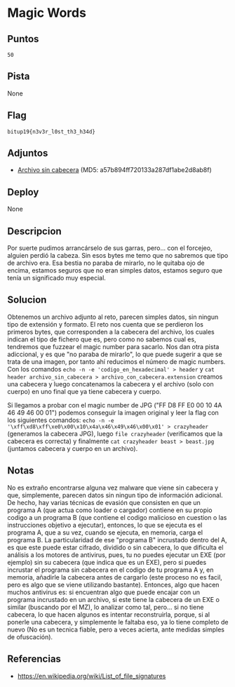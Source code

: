 # Magic Words

## Puntos
`50`

## Pista
None

## Flag
`bitup19{n3v3r_l0st_th3_h34d}`

## Adjuntos
* [Archivo sin cabecera](files/beast) (MD5: a57b894ff720133a287df1abe2d8ab8f)

## Deploy
None

## Descripcion
Por suerte pudimos arrancárselo de sus garras, pero... con el forcejeo, alguien perdió la cabeza. Sin esos bytes me temo que no sabremos que tipo de archivo era. Esa bestia no paraba de mirarlo, no le quitaba ojo de encima, estamos seguros que no eran simples datos, estamos seguro que tenía un significado muy especial.

## Solucion
Obtenemos un archivo adjunto al reto, parecen simples datos, sin ningun tipo de extensión y formato. El reto nos cuenta que se perdieron los primeros bytes, que corresponden a la cabecera del archivo, los cuales indican el tipo de fichero que es, pero como no sabemos cual es, tendremos que fuzzear el magic number para sacarlo. Nos dan otra pista adiccional, y es que "no paraba de mirarlo", lo que puede sugerir a que se trata de una imagen, por tanto ahí reducimos el número de magic numbers. Con los comandos `echo -n -e 'codigo_en_hexadecimal' > header` y `cat header archivo_sin_cabecera > archivo_con_cabecera.extension` creamos una cabecera y luego concatenamos la cabecera y el archivo (solo con cuerpo) en uno final que ya tiene cabecera y cuerpo.

Si llegamos a probar con el magic number de JPG ("FF D8 FF E0 00 10 4A 46 49 46 00 01") podemos conseguir la imagen original y leer la flag con los siguientes comandos: `echo -n -e '\xff\xd8\xff\xe0\x00\x10\x4a\x46\x49\x46\x00\x01' > crazyheader` (generamos la cabecera JPG), luego `file crazyheader` (verificamos que la cabecera es correcta) y finalmente `cat crazyheader beast > beast.jpg` (juntamos cabecera y cuerpo en un archivo).

## Notas
No es extraño encontrarse alguna vez malware que viene sin cabecera y que, simplemente, parecen datos sin ningun tipo de información adicional. De hecho, hay varias técnicas de evasión que consisten en que un programa A (que actua como loader o cargador) contiene en su propio codigo a un programa B (que contiene el codigo malicioso en cuestion o las instrucciones objetivo a ejecutar), entonces, lo que se ejecuta es el programa A, que a su vez, cuando se ejecuta, en memoria, carga el programa B. La particularidad de ese "programa B" incrustado dentro del A, es que este puede estar cifrado, dividido o sin cabecera, lo que dificulta el análisis a los motores de antivirus, pues, tu no puedes ejecutar un EXE (por ejemplo) sin su cabecera (que indica que es un EXE), pero si puedes incrustar el programa sin cabecera en el codigo de tu programa A y, en memoria, añadirle la cabecera antes de cargarlo (este proceso no es facil, pero es algo que se viene utilizando bastante). Entonces, algo que hacen muchos antivirus es: si encuentran algo que puede encajar con un programa incrustado en un archivo, si este tiene la cabecera de un EXE o similar (buscando por el MZ), lo analizar como tal, pero... si no tiene cabecera, lo que hacen algunos es intentar reconstruirla, porque, si al ponerle una cabecera, y simplemente le faltaba eso, ya lo tiene completo de nuevo (No es un tecnica fiable, pero a veces acierta, ante medidas simples de ofuscación).

## Referencias
  * https://en.wikipedia.org/wiki/List_of_file_signatures